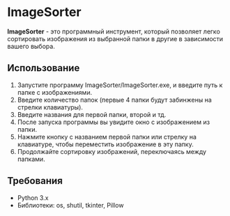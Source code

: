 # ImageSorter

**ImageSorter** - это программный инструмент, который позволяет легко сортировать изображения из выбранной папки в другие в зависимости вашего выбора.

## Использование
1. Запустите программу ImageSorter/ImageSorter.exe, и введите путь к папке с изображениями.
2. Введите количество папок (первые 4 папки будут забинжены на стрелки клавиатуры).
3. Введите названия для первой папки, второй и тд.
4. После запуска программы вы увидите окно с изображением из папки.
5. Нажмите кнопку с названием первой папки или стрелку на клавиатуре, чтобы переместить изображение в эту папку.
6. Продолжайте сортировку изображений, переключаясь между папками.

## Требования
- Python 3.x
- Библиотеки: os, shutil, tkinter, Pillow



